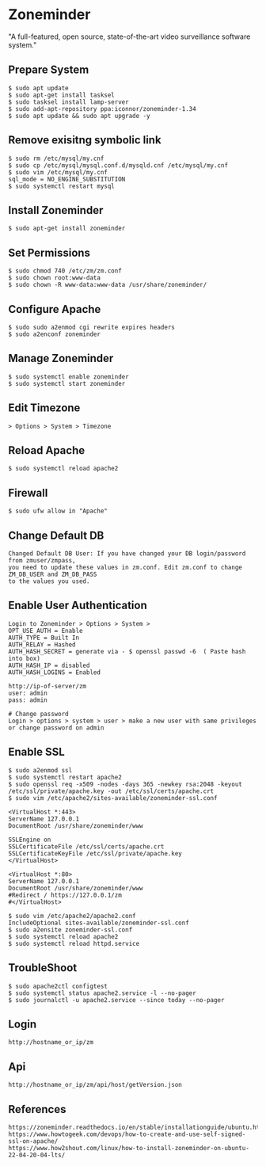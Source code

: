 Zoneminder
==========

"A full-featured, open source, state-of-the-art video surveillance software system."


Prepare System
---------------

    $ sudo apt update
    $ sudo apt-get install tasksel
    $ sudo tasksel install lamp-server
    $ sudo add-apt-repository ppa:iconnor/zoneminder-1.34
    $ sudo apt update && sudo apt upgrade -y

Remove exisitng symbolic link
------------------------------

    $ sudo rm /etc/mysql/my.cnf 
    $ sudo cp /etc/mysql/mysql.conf.d/mysqld.cnf /etc/mysql/my.cnf
    $ sudo vim /etc/mysql/my.cnf
    sql_mode = NO_ENGINE_SUBSTITUTION
    $ sudo systemctl restart mysql

Install Zoneminder
------------------

    $ sudo apt-get install zoneminder

Set Permissions
---------------

    $ sudo chmod 740 /etc/zm/zm.conf 
    $ sudo chown root:www-data 
    $ sudo chown -R www-data:www-data /usr/share/zoneminder/

Configure Apache 
----------------

    $ sudo sudo a2enmod cgi rewrite expires headers
    $ sudo a2enconf zoneminder
    

Manage Zoneminder
-------------------------

    $ sudo systemctl enable zoneminder
    $ sudo systemctl start zoneminder

Edit Timezone
--------------

    > Options > System > Timezone

Reload Apache
-------------

    $ sudo systemctl reload apache2

Firewall
--------

    $ sudo ufw allow in "Apache"

Change Default DB
---------

    Changed Default DB User: If you have changed your DB login/password from zmuser/zmpass, 
    you need to update these values in zm.conf. Edit zm.conf to change ZM_DB_USER and ZM_DB_PASS 
    to the values you used.

Enable User Authentication
--------------------------

    Login to Zoneminder > Options > System >
    OPT_USE_AUTH = Enable
    AUTH_TYPE = Built In
    AUTH_RELAY = Hashed
    AUTH_HASH_SECRET = generate via - $ openssl passwd -6  ( Paste hash into box)
    AUTH_HASH_IP = disabled
    AUTH_HASH_LOGINS = Enabled

    http://ip-of-server/zm
    user: admin
    pass: admin

    # Change password
    Login > options > system > user > make a new user with same privileges or change password on admin
    

Enable SSL
----------

    $ sudo a2enmod ssl
    $ sudo systemctl restart apache2
    $ sudo openssl req -x509 -nodes -days 365 -newkey rsa:2048 -keyout /etc/ssl/private/apache.key -out /etc/ssl/certs/apache.crt
    $ sudo vim /etc/apache2/sites-available/zoneminder-ssl.conf

    <VirtualHost *:443>
    ServerName 127.0.0.1
    DocumentRoot /usr/share/zoneminder/www
    
    SSLEngine on
    SSLCertificateFile /etc/ssl/certs/apache.crt
    SSLCertificateKeyFile /etc/ssl/private/apache.key
    </VirtualHost>

    <VirtualHost *:80>
	ServerName 127.0.0.1
    DocumentRoot /usr/share/zoneminder/www
	#Redirect / https://127.0.0.1/zm
    #</VirtualHost>

    $ sudo vim /etc/apache2/apache2.conf
    IncludeOptional sites-available/zoneminder-ssl.conf
    $ sudo a2ensite zoneminder-ssl.conf
    $ sudo systemctl reload apache2
    $ sudo systemctl reload httpd.service

TroubleShoot
-------------

    $ sudo apache2ctl configtest
    $ sudo systemctl status apache2.service -l --no-pager
    $ sudo journalctl -u apache2.service --since today --no-pager

Login
-----

    http://hostname_or_ip/zm

Api 
---

    http://hostname_or_ip/zm/api/host/getVersion.json

References
----------

    https://zoneminder.readthedocs.io/en/stable/installationguide/ubuntu.html
    https://www.howtogeek.com/devops/how-to-create-and-use-self-signed-ssl-on-apache/
    https://www.how2shout.com/linux/how-to-install-zoneminder-on-ubuntu-22-04-20-04-lts/